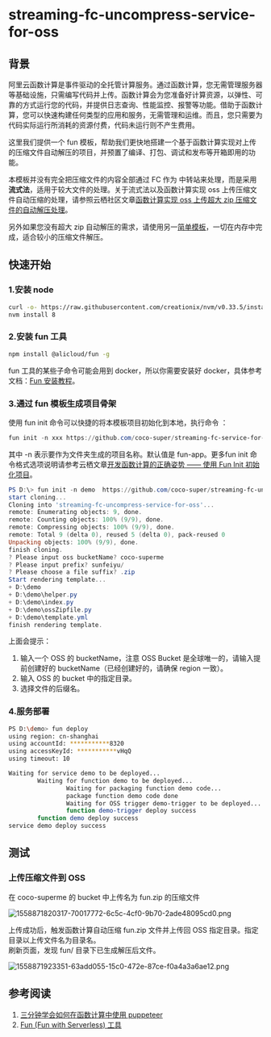 # streaming-fc-uncompress-service-for-oss
<a name="Qr5Fy"></a>
## 背景

阿里云函数计算是事件驱动的全托管计算服务。通过函数计算，您无需管理服务器等基础设施，只需编写代码并上传。函数计算会为您准备好计算资源，以弹性、可靠的方式运行您的代码，并提供日志查询、性能监控、报警等功能。借助于函数计算，您可以快速构建任何类型的应用和服务，无需管理和运维。而且，您只需要为代码实际运行所消耗的资源付费，代码未运行则不产生费用。

这里我们提供一个 fun 模板，帮助我们更快地搭建一个基于函数计算实现对上传的压缩文件自动解压的项目，并预置了编译、打包、调试和发布等开箱即用的功能。

本模板并没有完全把压缩文件的内容全部通过 FC 作为 中转站来处理，而是采用**流式法**，适用于较大文件的处理。关于流式法以及函数计算实现 oss 上传压缩文件自动压缩的处理，请参照云栖社区文章[函数计算实现 oss 上传超大 zip 压缩文件的自动解压处理](https://yq.aliyun.com/articles/680958)。

另外如果您没有超大 zip 自动解压的需求，请使用另一[简单模板](https://github.com/coco-super/simple-fc-uncompress-service-for-oss)，一切在内存中完成，适合较小的压缩文件解压。<br />
<a name="QqxEg"></a>
## 快速开始

<a name="lGvKc"></a>
### 1.安装 node 
```bash
curl -o- https://raw.githubusercontent.com/creationix/nvm/v0.33.5/install.sh | bash
nvm install 8
```

<a name="vYqDd"></a>
### 2.安装 fun 工具

```bash
npm install @alicloud/fun -g
```

fun 工具的某些子命令可能会用到 docker，所以你需要安装好 docker，具体参考文档：[Fun 安装教程](https://github.com/aliyun/fun/blob/master/docs/usage/installation-zh.md)。

<a name="dP8XW"></a>
### 3.通过 fun 模板生成项目骨架
使用 fun init 命令可以快捷的将本模板项目初始化到本地，执行命令 ：

```powershell
fun init -n xxx https://github.com/coco-super/streaming-fc-service-for-oss
```

其中 -n 表示要作为文件夹生成的项目名称。默认值是 fun-app。更多fun init 命令格式选项说明请参考云栖文章[开发函数计算的正确姿势 —— 使用 Fun Init 初始化项目](https://yq.aliyun.com/articles/674363)。

```powershell
PS D:\> fun init -n demo  https://github.com/coco-super/streaming-fc-uncompress-service-for-oss
start cloning...
Cloning into 'streaming-fc-uncompress-service-for-oss'...
remote: Enumerating objects: 9, done.
remote: Counting objects: 100% (9/9), done.
remote: Compressing objects: 100% (9/9), done.
remote: Total 9 (delta 0), reused 5 (delta 0), pack-reused 0
Unpacking objects: 100% (9/9), done.
finish cloning.
? Please input oss bucketName? coco-superme
? Please input prefix? sunfeiyu/
? Please choose a file suffix? .zip
Start rendering template...
+ D:\demo
+ D:\demo\helper.py
+ D:\demo\index.py
+ D:\demo\ossZipfile.py
+ D:\demo\template.yml
finish rendering template.
```

上面会提示：

1. 输入一个 OSS 的 bucketName，注意 OSS Bucket 是全球唯一的，请输入提前创建好的 bucketName（已经创建好的，请确保 region 一致）。
1. 输入 OSS 的 bucket 中的指定目录。
1. 选择文件的后缀名。

<a name="ECcD2"></a>
### 4.服务部署

```bash
PS D:\demo> fun deploy
using region: cn-shanghai
using accountId: ***********8320
using accessKeyId: ***********vHqQ
using timeout: 10

Waiting for service demo to be deployed...
        Waiting for function demo to be deployed...
                Waiting for packaging function demo code...
                package function demo code done
                Waiting for OSS trigger demo-trigger to be deployed...
                function demo-trigger deploy success
        function demo deploy success
service demo deploy success
```

<a name="qGibX"></a>
## 测试
<a name="rgcDQ"></a>
### 上传压缩文件到 OSS
在 coco-superme 的 bucket 中上传名为 fun.zip 的压缩文件

![1558871820317-70017772-6c5c-4cf0-9b70-2ade48095cd0.png](http://cdn-trigger.sunfeiyu.top/img/1558871820317-70017772-6c5c-4cf0-9b70-2ade48095cd0.png?Expires=1558876856&OSSAccessKeyId=TMP.AgFcLVR7w4ijV0QBzW1aUPuI_EGAGT-ENY0LmK1-2eiH9qnQW8RBMlD8WOn3MC4CFQDRDUZhKEdU8zCQ-N892idbg7b5_gIVAMGp5wmxMUZux75LTCOVLWpdbnIi&Signature=uY%2B9ID8Ga0R77sZeSb%2FDhw3LKKs%3D)


上传成功后，触发函数计算自动压缩 fun.zip 文件并上传回 OSS 指定目录。指定目录以上传文件名为目录名。<br />刷新页面，发现 fun/ 目录下已生成解压后文件。

![1558871923351-63add055-15c0-472e-87ce-f0a4a3a6ae12.png](http://cdn-trigger.sunfeiyu.top/img/1558871923351-63add055-15c0-472e-87ce-f0a4a3a6ae12.png?Expires=1558876912&OSSAccessKeyId=TMP.AgFcLVR7w4ijV0QBzW1aUPuI_EGAGT-ENY0LmK1-2eiH9qnQW8RBMlD8WOn3MC4CFQDRDUZhKEdU8zCQ-N892idbg7b5_gIVAMGp5wmxMUZux75LTCOVLWpdbnIi&Signature=qvYU5qRSR5XJeOjjczq59VFMqN0%3D)

<a name="2473ec5a"></a>
## 参考阅读

1. [三分钟学会如何在函数计算中使用 puppeteer](https://yq.aliyun.com/articles/602877)
1. [Fun (Fun with Serverless) 工具](https://github.com/aliyun/fun/)